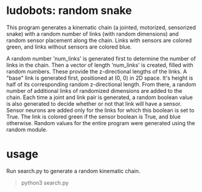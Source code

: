# ludobots: random snake
This program generates a kinematic chain (a jointed, motorized, sensorized snake) with a random number of links (with random dimensions) and random sensor placement along the chain. Links with sensors are colored green, and links without sensors are colored blue.

A random number 'num_links' is generated first to determine the number of links in the chain. Then a vector of length 'num_links' is created, filled with random numbers. These provide the z-directional lengths of the links. A "base" link is generated first, positioned at (0, 0) in 2D space. It's height is half of its corresponding random z-directional length. From there, a random number of additional links of randomized dimensions are added to the chain. Each time a joint and link pair is generated, a random boolean value is also generated to decide whether or not that link will have a sensor. Sensor neurons are added only for the links for which this boolean is set to True. The link is colored green if the sensor boolean is True, and blue otherwise. Random values for the entire program were generated using the random module.

# usage
Run search.py to generate a random kinematic chain.
>python3 search.py
